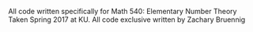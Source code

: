 All code written specifically for Math 540: Elementary Number Theory
Taken Spring 2017 at KU.
All code exclusive written by Zachary Bruennig

